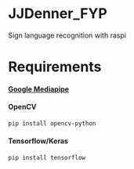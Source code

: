 # JJDenner_FYP
Sign language recognition with raspi

# Requirements
#### [Google Mediapipe](https://google.github.io/mediapipe/getting_started/install.html)
#### OpenCV
```bash
pip install opencv-python
```
#### Tensorflow/Keras
```bash
pip install tensorflow
```
